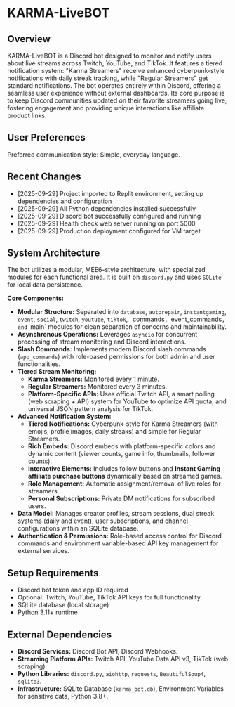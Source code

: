 # KARMA-LiveBOT

## Overview
KARMA-LiveBOT is a Discord bot designed to monitor and notify users about live streams across Twitch, YouTube, and TikTok. It features a tiered notification system: "Karma Streamers" receive enhanced cyberpunk-style notifications with daily streak tracking, while "Regular Streamers" get standard notifications. The bot operates entirely within Discord, offering a seamless user experience without external dashboards. Its core purpose is to keep Discord communities updated on their favorite streamers going live, fostering engagement and providing unique interactions like affiliate product links.

## User Preferences
Preferred communication style: Simple, everyday language.

## Recent Changes
- [2025-09-29] Project imported to Replit environment, setting up dependencies and configuration
- [2025-09-29] All Python dependencies installed successfully
- [2025-09-29] Discord bot successfully configured and running
- [2025-09-29] Health check web server running on port 5000
- [2025-09-29] Production deployment configured for VM target

## System Architecture
The bot utilizes a modular, MEE6-style architecture, with specialized modules for each functional area. It is built on `discord.py` and uses `SQLite` for local data persistence.

**Core Components:**
-   **Modular Structure:** Separated into `database`, `autorepair`, `instantgaming`, `event`, `social`, `twitch`, `youtube`, `tiktok`, ` `commands`, `event_commands`, and `main` modules for clean separation of concerns and maintainability.
-   **Asynchronous Operations:** Leverages `asyncio` for concurrent processing of stream monitoring and Discord interactions.
-   **Slash Commands:** Implements modern Discord slash commands (`app_commands`) with role-based permissions for both admin and user functionalities.
-   **Tiered Stream Monitoring:**
    -   **Karma Streamers:** Monitored every 1 minute.
    -   **Regular Streamers:** Monitored every 3 minutes.
    -   **Platform-Specific APIs:** Uses official Twitch API, a smart polling (web scraping + API) system for YouTube to optimize API quota, and universal JSON pattern analysis for TikTok.
-   **Advanced Notification System:**
    -   **Tiered Notifications:** Cyberpunk-style for Karma Streamers (with emojis, profile images, daily streaks) and simple for Regular Streamers.
    -   **Rich Embeds:** Discord embeds with platform-specific colors and dynamic content (viewer counts, game info, thumbnails, follower counts).
    -   **Interactive Elements:** Includes follow buttons and **Instant Gaming affiliate purchase buttons** dynamically based on streamed games.
    -   **Role Management:** Automatic assignment/removal of live roles for streamers.
    -   **Personal Subscriptions:** Private DM notifications for subscribed users.
-   **Data Model:** Manages creator profiles, stream sessions, dual streak systems (daily and event), user subscriptions, and channel configurations within an SQLite database.
-   **Authentication & Permissions:** Role-based access control for Discord commands and environment variable-based API key management for external services.

## Setup Requirements
- Discord bot token and app ID required
- Optional: Twitch, YouTube, TikTok API keys for full functionality
- SQLite database (local storage)
- Python 3.11+ runtime

## External Dependencies
-   **Discord Services:** Discord Bot API, Discord Webhooks.
-   **Streaming Platform APIs:** Twitch API, YouTube Data API v3, TikTok (web scraping).
-   **Python Libraries:** `discord.py`, `aiohttp`, `requests`, `BeautifulSoup4`, `sqlite3`.
-   **Infrastructure:** SQLite Database (`karma_bot.db`), Environment Variables for sensitive data, Python 3.8+.